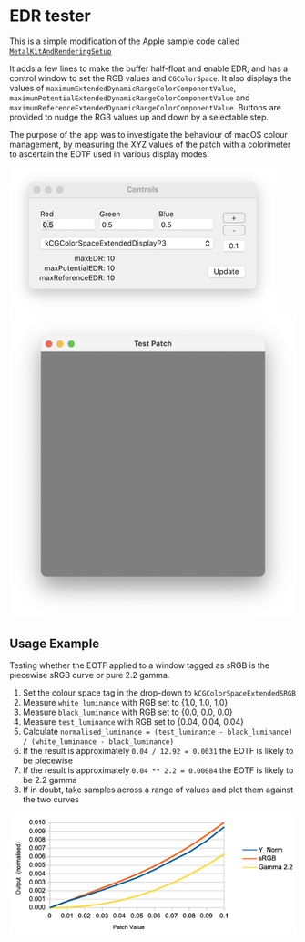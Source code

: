 # EDR tester

This is a simple modification of the Apple sample code called [`MetalKitAndRenderingSetup`](https://developer.apple.com/documentation/metal/using_metal_to_draw_a_view_s_contents?language=objc)

It adds a few lines to make the buffer half-float and enable EDR, and has a control window to set the RGB values and `CGColorSpace`. It also displays the values of `maximumExtendedDynamicRangeColorComponentValue`, `maximumPotentialExtendedDynamicRangeColorComponentValue` and `maximumReferenceExtendedDynamicRangeColorComponentValue`. Buttons are provided to nudge the RGB values up and down by a selectable step.

The purpose of the app was to investigate the behaviour of macOS colour management, by measuring the XYZ values of the patch with a colorimeter to ascertain the EOTF used in various display modes.

![Controls Window](./images/controls.png)![Patch Window](./images/patch.png)

## Usage Example
Testing whether the EOTF applied to a window tagged as sRGB is the piecewise sRGB curve or pure 2.2 gamma.

1. Set the colour space tag in the drop-down to `kCGColorSpaceExtendedSRGB`
2. Measure `white_luminance` with RGB set to {1.0, 1.0, 1.0}
3. Measure `black_luminance` with RGB set to {0.0, 0.0, 0.0}
4. Measure `test_luminance` with RGB set to {0.04, 0.04, 0.04}
5. Calculate `normalised_luminance = (test_luminance - black_luminance) / (white_luminance - black_luminance)`
6. If the result is approximately `0.04 / 12.92 = 0.0031` the EOTF is likely to be piecewise
7. If the result is approximately `0.04 ** 2.2 = 0.00084` the EOTF is likely to be 2.2 gamma
8. If in doubt, take samples across a range of values and plot them against the two curves

![EOTF plot](./images/eotf_plot.png)